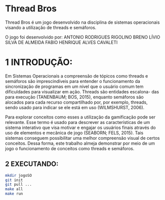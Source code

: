 # Thread Bros
Thread Bros é um jogo desenvolvido na disciplina de sistemas operacionais visando a utilização de threads e semáforos.

O jogo foi desenvolvido por:
ANTONIO RODRIGUES RIGOLINO
BRENO LÍVIO SILVA DE ALMEIDA
FABIO HENRIQUE ALVES CAVALETI

# 1 INTRODUÇÃO:

Em Sistemas Operacionais a compreensão de tópicos como threads e semáforos são
imprescindíveis para entender o funcionamento da sincronização de programas em um nível
que o usuário comum tem dificuldades para visualizar em ação. Threads são entidades escalona-
das para execução (TANENBAUM; BOS, 2015), enquanto semáforos são alocados para cada
recurso compartilhado por, por exemplo, threads, sendo usado para indicar se ele está em uso
(WILMSHURST, 2006).


Para explorar conceitos como esses a utilização da gamificação pode ser relevante. Esse
termo é usado para descrever as características de um sistema interativo que visa motivar e
engajar os usuários finais através do uso de elementos e mecânica de jogo (SEABORN; FELS,
2015). Tais sistemas conseguem possibilitar uma melhor compreensão visual de certos conceitos.
Dessa forma, este trabalho almeja demonstrar por meio de um jogo o funcionamento de conceitos
como threads e semáforos.

## 2 EXECUTANDO:
~~~bash
mkdir jogoSO
git init
git pull ...
make all
make run
~~~

